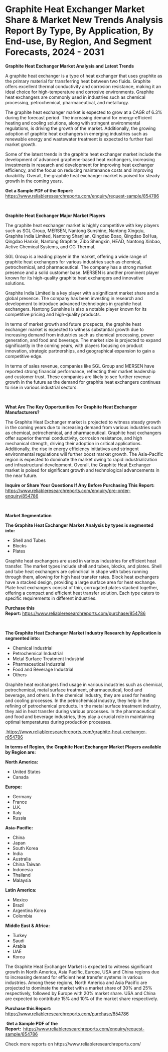 <p><h1>Graphite Heat Exchanger Market Share & Market New Trends Analysis Report By Type, By Application, By End-use, By Region, And Segment Forecasts, 2024 - 2031</h1></p><p><strong>Graphite Heat Exchanger Market Analysis and Latest Trends</strong></p>
<p><p>A graphite heat exchanger is a type of heat exchanger that uses graphite as the primary material for transferring heat between two fluids. Graphite offers excellent thermal conductivity and corrosion resistance, making it an ideal choice for high-temperature and corrosive environments. Graphite heat exchangers are commonly used in industries such as chemical processing, petrochemical, pharmaceutical, and metallurgy.</p><p>The graphite heat exchanger market is expected to grow at a CAGR of 6.3% during the forecast period. The increasing demand for energy-efficient heating and cooling solutions, along with stringent environmental regulations, is driving the growth of the market. Additionally, the growing adoption of graphite heat exchangers in emerging industries such as renewable energy and wastewater treatment is expected to further fuel market growth.</p><p>Some of the latest trends in the graphite heat exchanger market include the development of advanced graphene-based heat exchangers, increasing investments in research and development for improving heat exchanger efficiency, and the focus on reducing maintenance costs and improving durability. Overall, the graphite heat exchanger market is poised for steady growth in the coming years.</p></p>
<p><strong>Get a Sample PDF of the Report:&nbsp;</strong> <a href="https://www.reliableresearchreports.com/enquiry/request-sample/854786">https://www.reliableresearchreports.com/enquiry/request-sample/854786</a></p>
<p>&nbsp;</p>
<p><strong>Graphite Heat Exchanger Major Market Players</strong></p>
<p><p>The graphite heat exchanger market is highly competitive with key players such as SGL Group, MERSEN, Nantong Sunshine, Nantong Xingqiu, Graphite India Limited, Nantong Shanjian, Qingdao Boao, Qingdao BoHua, Qingdao Hanxin, Nantong Graphite, Zibo Shengxin, HEAD, Nantong Xinbao, Active Chemical Systems, and CG Thermal. </p><p>SGL Group is a leading player in the market, offering a wide range of graphite heat exchangers for various industries such as chemical, petrochemical, and pharmaceutical. The company has a strong market presence and a solid customer base. MERSEN is another prominent player known for its high-quality graphite heat exchangers and innovative solutions. </p><p>Graphite India Limited is a key player with a significant market share and a global presence. The company has been investing in research and development to introduce advanced technologies in graphite heat exchangers. Nantong Sunshine is also a notable player known for its competitive pricing and high-quality products.</p><p>In terms of market growth and future prospects, the graphite heat exchanger market is expected to witness substantial growth due to increasing demand from industries such as chemical processing, power generation, and food and beverage. The market size is projected to expand significantly in the coming years, with players focusing on product innovation, strategic partnerships, and geographical expansion to gain a competitive edge.</p><p>In terms of sales revenue, companies like SGL Group and MERSEN have reported strong financial performance, reflecting their market leadership and customer trust. These companies are likely to see further revenue growth in the future as the demand for graphite heat exchangers continues to rise in various industrial sectors.</p></p>
<p>&nbsp;</p>
<p><strong>What Are The Key Opportunities For Graphite Heat Exchanger Manufacturers?</strong></p>
<p><p>The Graphite Heat Exchanger market is projected to witness steady growth in the coming years due to increasing demand from various industries such as chemical, petrochemical, and pharmaceutical. Graphite heat exchangers offer superior thermal conductivity, corrosion resistance, and high mechanical strength, driving their adoption in critical applications. Additionally, the rise in energy efficiency initiatives and stringent environmental regulations will further boost market growth. The Asia-Pacific region is expected to dominate the market owing to rapid industrialization and infrastructural development. Overall, the Graphite Heat Exchanger market is poised for significant growth and technological advancements in the near future.</p></p>
<p><strong>Inquire or Share Your Questions If Any Before Purchasing This Report:</strong> <a href="https://www.reliableresearchreports.com/enquiry/pre-order-enquiry/854786">https://www.reliableresearchreports.com/enquiry/pre-order-enquiry/854786</a></p>
<p>&nbsp;</p>
<p><strong>Market Segmentation</strong></p>
<p><strong>The Graphite Heat Exchanger Market Analysis by types is segmented into:</strong></p>
<p><ul><li>Shell and Tubes</li><li>Blocks</li><li>Plates</li></ul></p>
<p><p>Graphite heat exchangers are used in various industries for efficient heat transfer. The market types include shell and tubes, blocks, and plates. Shell and tube heat exchangers are cylindrical in shape with tubes running through them, allowing for high heat transfer rates. Block heat exchangers have a stacked design, providing a large surface area for heat exchange. Plate heat exchangers consist of thin, corrugated plates stacked together, offering a compact and efficient heat transfer solution. Each type caters to specific requirements in different industries.</p></p>
<p><strong>Purchase this Report:&nbsp;</strong><a href="https://www.reliableresearchreports.com/purchase/854786">https://www.reliableresearchreports.com/purchase/854786</a></p>
<p>&nbsp;</p>
<p><strong>The Graphite Heat Exchanger Market Industry Research by Application is segmented into:</strong></p>
<p><ul><li>Chemical Industrial</li><li>Petrochemical Industrial</li><li>Metal Surface Treatment Industrial</li><li>Pharmaceutical Industrial</li><li>Food and Beverage Industrial</li><li>Others</li></ul></p>
<p><p>Graphite heat exchangers find usage in various industries such as chemical, petrochemical, metal surface treatment, pharmaceutical, food and beverage, and others. In the chemical industry, they are used for heating and cooling processes. In the petrochemical industry, they help in the refining of petrochemical products. In the metal surface treatment industry, they aid in heat transfer during various processes. In the pharmaceutical and food and beverage industries, they play a crucial role in maintaining optimal temperatures during production processes.</p></p>
<p><a href="https://www.reliableresearchreports.com/graphite-heat-exchanger-r854786">&nbsp;https://www.reliableresearchreports.com/graphite-heat-exchanger-r854786</a></p>
<p><strong>In terms of Region, the Graphite Heat Exchanger Market Players available by Region are:</strong></p>
<p>
    <p> <strong> North America: </strong>
        <ul>
            <li>United States</li>
            <li>Canada</li>
        </ul>
        </p> 
    <p> <strong> Europe: </strong>
        <ul>
            <li>Germany</li>
            <li>France</li>
            <li>U.K.</li>
            <li>Italy</li>
            <li>Russia</li>
        </ul>
        </p> 
    <p> <strong> Asia-Pacific: </strong>
        <ul>
            <li>China</li>
            <li>Japan</li>
            <li>South Korea</li>
            <li>India</li>
            <li>Australia</li>
            <li>China Taiwan</li>
            <li>Indonesia</li>
            <li>Thailand</li>
            <li>Malaysia</li>
        </ul>
        </p> 
    <p> <strong> Latin America: </strong>
        <ul>
            <li>Mexico</li>
            <li>Brazil</li>
            <li>Argentina Korea</li>
            <li>Colombia</li>
        </ul>
        </p> 
    <p> <strong> Middle East & Africa: </strong>
        <ul>
            <li>Turkey</li>
            <li>Saudi</li>
            <li>Arabia</li>
            <li>UAE</li>
            <li>Korea</li>
        </ul>
    </p>
    </p>
<p><p>The Graphite Heat Exchanger Market is expected to witness significant growth in North America, Asia Pacific, Europe, USA and China regions due to increasing demand for efficient heat transfer systems in various industries. Among these regions, North America and Asia Pacific are projected to dominate the market with a market share of 30% and 25% respectively, followed by Europe with 20% market share. USA and China are expected to contribute 15% and 10% of the market share respectively.</p></p>
<p><strong>Purchase this Report: </strong><a href="https://www.reliableresearchreports.com/purchase/854786">https://www.reliableresearchreports.com/purchase/854786</a></p>
<p>&nbsp;<strong>Get a Sample PDF of the Report:&nbsp;&nbsp;</strong><a href="https://www.reliableresearchreports.com/enquiry/request-sample/854786">https://www.reliableresearchreports.com/enquiry/request-sample/854786</a></p>
<p><strong></strong></p>
<p>Check more reports on https://www.reliableresearchreports.com/</p>